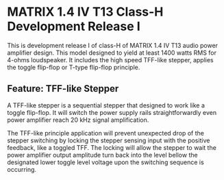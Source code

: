 # MATRIX 1.4 IV T13 Class-H Development Release I

This is development release I of class-H of MATRIX 1.4 IV T13 audio power
amplifier design. This model designed to yield at least 1400 watts RMS for
4-ohms loudspeaker. It includes the high speed TFF-like stepper, applies
the toggle flip-flop or T-type flip-flop principle.

## Feature: TFF-like Stepper

A TFF-like stepper is a sequential stepper that designed to work like a
toggle flip-flop. It will switch the power supply rails straightforwardly
even power amplifier reach 20 kHz signal amplification.

The TFF-like principle application will prevent unexpected drop of the
stepper switching by locking the stepper sensing input with the positive
feedback, like a toggled TFF. The locking will allow the stepper to wait
the power amplifier output amplitude turn back into the level bellow the
designated lower toggle level voltage upon the switching sequence is
occurring.
